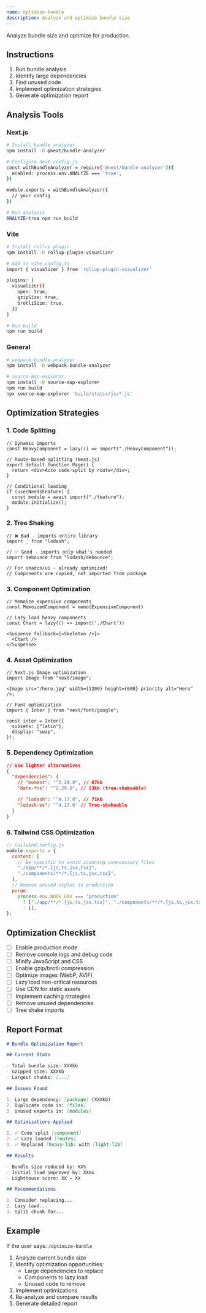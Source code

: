 ```yaml
---
name: optimize-bundle
description: Analyze and optimize bundle size
---
```


Analyze bundle size and optimize for production.

## Instructions

1. Run bundle analysis
2. Identify large dependencies
3. Find unused code
4. Implement optimization strategies
5. Generate optimization report

## Analysis Tools

### Next.js

```bash
# Install bundle analyzer
npm install -D @next/bundle-analyzer

# Configure next.config.js
const withBundleAnalyzer = require('@next/bundle-analyzer')({
  enabled: process.env.ANALYZE === 'true',
})

module.exports = withBundleAnalyzer({
  // your config
})

# Run analysis
ANALYZE=true npm run build
```

### Vite

```bash
# Install rollup plugin
npm install -D rollup-plugin-visualizer

# Add to vite.config.ts
import { visualizer } from 'rollup-plugin-visualizer'

plugins: [
  visualizer({
    open: true,
    gzipSize: true,
    brotliSize: true,
  })
]

# Run build
npm run build
```

### General

```bash
# webpack-bundle-analyzer
npm install -D webpack-bundle-analyzer

# source-map-explorer
npm install -D source-map-explorer
npm run build
npx source-map-explorer 'build/static/js/*.js'
```

## Optimization Strategies

### 1. Code Splitting

```tsx
// Dynamic imports
const HeavyComponent = lazy(() => import("./HeavyComponent"));

// Route-based splitting (Next.js)
export default function Page() {
  return <div>Auto code-split by route</div>;
}

// Conditional loading
if (userNeedsFeature) {
  const module = await import("./feature");
  module.initialize();
}
```

### 2. Tree Shaking

```tsx
// ❌ Bad - imports entire library
import _ from "lodash";

// ✅ Good - imports only what's needed
import debounce from "lodash/debounce";

// For shadcn/ui - already optimized!
// Components are copied, not imported from package
```

### 3. Component Optimization

```tsx
// Memoize expensive components
const MemoizedComponent = memo(ExpensiveComponent)

// Lazy load heavy components
const Chart = lazy(() => import('./Chart'))

<Suspense fallback={<Skeleton />}>
  <Chart />
</Suspense>
```

### 4. Asset Optimization

```tsx
// Next.js Image optimization
import Image from "next/image";

<Image src="/hero.jpg" width={1200} height={600} priority alt="Hero" />;

// Font optimization
import { Inter } from "next/font/google";

const inter = Inter({
  subsets: ["latin"],
  display: "swap",
});
```

### 5. Dependency Optimization

```json
// Use lighter alternatives
{
  "dependencies": {
    // "moment": "^2.29.0", // 67kb
    "date-fns": "^2.29.0", // 13kb (tree-shakeable)

    // "lodash": "^4.17.0", // 71kb
    "lodash-es": "^4.17.0" // Tree-shakeable
  }
}
```

### 6. Tailwind CSS Optimization

```js
// tailwind.config.js
module.exports = {
  content: [
    // Be specific to avoid scanning unnecessary files
    "./app/**/*.{js,ts,jsx,tsx}",
    "./components/**/*.{js,ts,jsx,tsx}",
  ],
  // Remove unused styles in production
  purge:
    process.env.NODE_ENV === "production"
      ? ["./app/**/*.{js,ts,jsx,tsx}", "./components/**/*.{js,ts,jsx,tsx}"]
      : [],
};
```

## Optimization Checklist

- [ ] Enable production mode
- [ ] Remove console.logs and debug code
- [ ] Minify JavaScript and CSS
- [ ] Enable gzip/brotli compression
- [ ] Optimize images (WebP, AVIF)
- [ ] Lazy load non-critical resources
- [ ] Use CDN for static assets
- [ ] Implement caching strategies
- [ ] Remove unused dependencies
- [ ] Tree shake imports

## Report Format

```markdown
# Bundle Optimization Report

## Current Stats

- Total bundle size: XXXkb
- Gzipped size: XXXkb
- Largest chunks: [...]

## Issues Found

1. Large dependency: [package] (XXXkb)
2. Duplicate code in: [files]
3. Unused exports in: [modules]

## Optimizations Applied

1. ✅ Code split [component]
2. ✅ Lazy loaded [routes]
3. ✅ Replaced [heavy-lib] with [light-lib]

## Results

- Bundle size reduced by: XX%
- Initial load improved by: XXms
- Lighthouse score: XX → XX

## Recommendations

1. Consider replacing...
2. Lazy load...
3. Split chunk for...
```

## Example

If the user says: `/optimize-bundle`

1. Analyze current bundle size
2. Identify optimization opportunities:
   - Large dependencies to replace
   - Components to lazy load
   - Unused code to remove
3. Implement optimizations
4. Re-analyze and compare results
5. Generate detailed report
